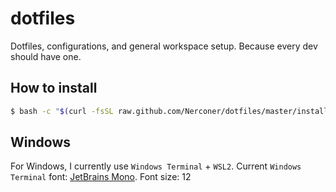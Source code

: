 # dotfiles
Dotfiles, configurations, and general workspace setup. Because every dev should have one.

## How to install
```bash
$ bash -c "$(curl -fsSL raw.github.com/Nerconer/dotfiles/master/install.sh)"
```

## Windows
For Windows, I currently use `Windows Terminal` + `WSL2`.
Current `Windows Terminal` font: [JetBrains Mono](https://www.jetbrains.com/lp/mono/#how-to-install).
Font size: 12
